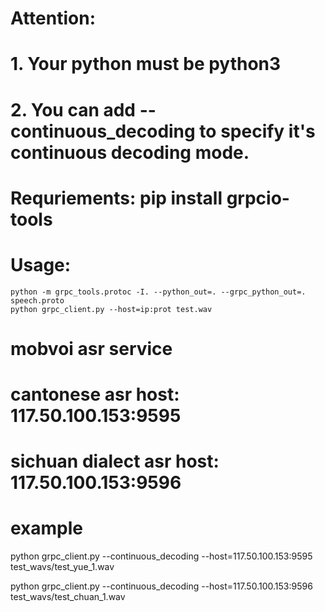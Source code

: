 # Attention:
#   1. Your python must be python3
#   2. You can add --continuous_decoding to specify it's continuous decoding mode.


# Requriements: pip install grpcio-tools
# Usage:
    python -m grpc_tools.protoc -I. --python_out=. --grpc_python_out=. speech.proto
    python grpc_client.py --host=ip:prot test.wav



# mobvoi asr service 
# cantonese asr host: 117.50.100.153:9595
# sichuan dialect asr host: 117.50.100.153:9596


# example

python grpc_client.py --continuous_decoding --host=117.50.100.153:9595 test_wavs/test_yue_1.wav

python grpc_client.py --continuous_decoding --host=117.50.100.153:9596 test_wavs/test_chuan_1.wav
